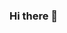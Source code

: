 ### Hi there 👋

<!--
**kimya-h/kimya-h** is a ✨ _special_ ✨ repository because its `README.md` (this file) appears on your GitHub profile.

Here are some ideas to get you started:

- 🔭 I’m currently working on React Projects 
- 🌱 I’m currently learning React.js and Typescript and Front-end skills
- 👯 I’m looking to collaborate on Front-end
- 💬 Ask me about working on open-source projects
- 📫 How to reach me: ...


